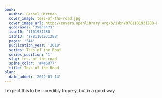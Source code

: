 ```yaml
---
book:
  author: Rachel Hartman
  cover_image: tess-of-the-road.jpg
  cover_image_url: http://covers.openlibrary.org/b/isbn/9781101931288-L.jpg
  goodreads: '35046472'
  isbn10: '1101931280'
  isbn13: '9781101931288'
  pages: '544'
  publication_year: '2018'
  series: Tess of the Road
  series_position: '1'
  slug: tess-of-the-road
  spine_color: '#4a6877'
  title: Tess of the Road
plan:
  date_added: '2019-01-14'
---
```


I expect this to be incredibly trope-y, but in a good way
